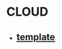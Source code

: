 # CLOUD

- ## [template](https://github.com/mattwhite180/mattwhite180/tree/master/tutorials/cloud/template.md)